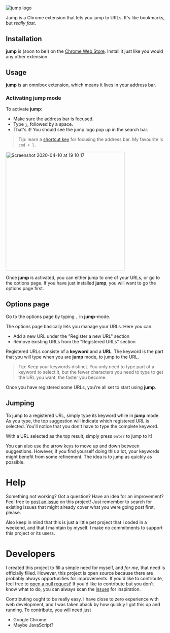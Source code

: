 ![jump logo](https://vectr.com/phlippieb/aMqBxHexN.svg?width=520&height=220&select=l1alnoeG6m,a25UVsnUyZ,bWnXn95mn&source=selection)

Jump is a Chrome extension that lets you jump to URLs. It's like bookmarks, but _really fast_.

## Installation

**jump** is (soon to be!) on the [Chrome Web Store](https://chrome.google.com/webstore). Install it just like you would any other extension.

## Usage

**jump** is an omnibox extension, which means it lives in your address bar.

### Activating jump mode

To activate **jump**:
- Make sure the address bar is focused. 
- Type `j`, followed by a space.
- That's it! You should see the jump logo pop up in the search bar.

> Tip: learn a [shortcut key](https://support.google.com/chrome/answer/157179?hl=en) for focusing the address bar. My favourite is `cmd + l`.

<img width="374" alt="Screenshot 2020-04-10 at 19 10 17" src="https://user-images.githubusercontent.com/2232699/79009237-58ca8b80-7b5f-11ea-964c-393e08905957.png">

Once **jump** is activated, you can either jump to one of your URLs, or go to the options page. If you have just installed **jump**, you will want to go the options page first.

## Options page

Go to the options page by typing `,` in **jump**-mode.

The options page basically lets you manage your URLs. Here you can:
- Add a new URL under the "Register a new URL" section
- Remove existing URLs from the "Registered URLs" section

Registered URLs consiste of a **keyword** and a **URL**. The keyword is the part that you will type when you are **jump** mode, to jump to the URL.

> Tip: Keep your keywords distinct. You only need to type part of a keyword to select it, but the fewer characters you need to type to get the URL you want, the faster you become.

Once you have registered some URLs, you're all set to start using **jump**.

## Jumping

To jump to a registered URL, simply type its keyword while in **jump** mode. As you type, the top suggestion will indicate which registered URL is selected. You'll notice that you don't have to type the complete keyword.

With a URL selected as the top result, simply press `enter` to jump to it!

You can also use the arrow keys to move up and down between suggestions. However, if you find yourself doing this a lot,  your keywords might benefit from some refinement. The idea is to jump as quickly as possible.

# Help

Something not working? Got a question? Have an idea for an improvement? Feel free to [post an issue](https://github.com/phlippieb/jump-chrome-extension/issues) on this project! Just remember to search for existing issues that might already cover what you were going post first, please.

Also keep in mind that this is just a little pet project that I coded in a weekend, and that I maintain by myself. I make no commitments to support this project or its users.

# Developers

I created this project to fill a simple need for myself, and _for me_, that need is officially filled. However, this project is open source because there are probably always opportunities for improvements. If you'd like to contribute, feel free to [open a pull request](https://github.com/phlippieb/jump-chrome-extension/pulls)! If you'd like to contribute but you don't know what to do, you can always scan the [issues](https://github.com/phlippieb/jump-chrome-extension/issues) for inspiration.

Contributing ought to be really easy. I have close to zero experience with web development, and I was taken aback by how quickly I got this up and running. To contribute, you will need just
- Google Chrome
- Maybe JavaScript?

